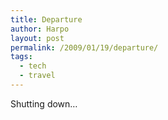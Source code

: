 ```yaml
---
title: Departure
author: Harpo
layout: post
permalink: /2009/01/19/departure/
tags:
  - tech
  - travel
---
```

Shutting down&#8230;